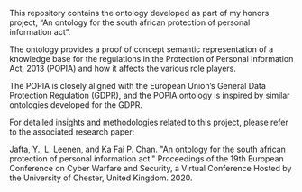 This repository contains the ontology developed as part of my honors project, “An ontology for the south african protection of personal information act”. 

The ontology provides a proof of concept semantic representation of a knowledge base for the regulations in the Protection of Personal Information Act, 2013 (POPIA) and how it affects the various role players. 

The POPIA is closely aligned with the European Union’s General Data Protection Regulation (GDPR), and the POPIA ontology is inspired by similar ontologies developed for the GDPR.

For detailed insights and methodologies related to this project, please refer to the associated research paper:

Jafta, Y., L. Leenen, and Ka Fai P. Chan. "An ontology for the south african protection of personal information act." Proceedings of the 19th European Conference on Cyber Warfare and Security, a Virtual Conference Hosted by the University of Chester, United Kingdom. 2020.
